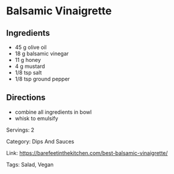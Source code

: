 # Balsamic Vinaigrette

## Ingredients

- 45 g olive oil
- 18 g balsamic vinegar
- 11 g honey
- 4 g mustard
- 1/8 tsp salt
- 1/8 tsp ground pepper

## Directions

- combine all ingredients in bowl
- whisk to emulsify

Servings: 2

Category: Dips And Sauces

Link: https://barefeetinthekitchen.com/best-balsamic-vinaigrette/

Tags: Salad, Vegan

